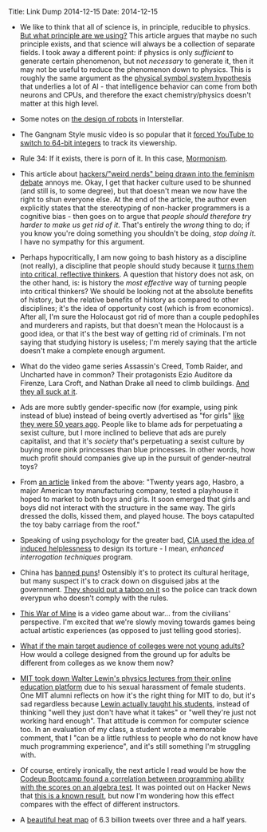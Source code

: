 Title: Link Dump 2014-12-15
Date: 2014-12-15

* We like to think that all of science is, in principle, reducible to physics. [But what principle are we using?](http://scientiasalon.wordpress.com/2014/12/01/on-the-disunity-of-the-sciences/) This article argues that maybe no such principle exists, and that science will always be a collection of separate fields. I took away a different point: if physics is only *sufficient* to generate certain phenomenon, but not *necessary* to generate it, then it may not be useful to reduce the phenomenon down to physics. This is roughly the same argument as the [physical symbol system hypothesis](http://en.wikipedia.org/wiki/Physical_symbol_system) that underlies a lot of AI - that intelligence behavior can come from both neurons and CPUs, and therefore the exact chemistry/physics doesn't matter at this high level.

* Some notes on [the design of robots](http://www.wired.com/2014/11/interstellar-droids/) in Interstellar.

* The Gangnam Style music video is so popular that it [forced YouTube to switch to 64-bit integers](http://arstechnica.com/business/2014/12/gangnam-style-overflows-int_max-forces-youtube-to-go-64-bit/) to track its viewership.

* Rule 34: If it exists, there is porn of it. In this case, [Mormonism](http://www.vice.com/read/mormon-themed-porn-is-apparently-a-booming-business).

* This article about [hackers/"weird nerds" being drawn into the feminism debate](https://medium.com/@maradydd/when-nerds-collide-31895b01e68c) annoys me. Okay, I get that hacker culture used to be shunned (and still is, to some degree), but that doesn't mean we now have the right to shun everyone else. At the end of the article, the author even explicitly states that the stereotyping of non-hacker programmers is a cognitive bias - then goes on to argue that *people should therefore try harder to make us get rid of it*. That's entirely the *wrong* thing to do; if you know you're doing something you shouldn't be doing, *stop doing it*. I have no sympathy for this argument.

* Perhaps hypocritically, I am now going to bash history as a discipline (not really), a discipline that people should study because it [turns them into critical, reflective thinkers](https://theamericanscholar.org/habits-of-mind/). A question that history does not ask, on the other hand, is: is history the *most effective* way of turning people into critical thinkers? We should be looking not at the absolute benefits of history, but the relative benefits of history as compared to other disciplines; it's the idea of opportunity cost (which is from economics). After all, I'm sure the Holocaust got rid of more than a couple pedophiles and murderers and rapists, but that doesn't mean the Holocaust is a good idea, or that it's the best way of getting rid of criminals. I'm not saying that studying history is useless; I'm merely saying that the article doesn't make a complete enough argument.

* What do the video game series Assassin's Creed, Tomb Raider, and Uncharted have in common? Their protagonists Ezio Auditore da Firenze, Lara Croft, and Nathan Drake all need to climb buildings. [And they all suck at it](http://www.kotaku.com.au/2013/04/why-lara-croft-nathan-drake-and-ezio-completely-suck-at-climbing/).

* Ads are more subtly gender-specific now (for example, using pink instead of blue) instead of being overtly advertised as "for girls" [like they were 50 years ago](http://www.theatlantic.com/business/archive/2014/12/toys-are-more-divided-by-gender-now-than-they-were-50-years-ago/383556/?single_page=true). People like to blame ads for perpetuating a sexist culture, but I more inclined to believe that ads are purely capitalist, and that it's *society* that's perpetuating a sexist culture by buying more pink princesses than blue princesses. In other words, how much profit should companies give up in the pursuit of gender-neutral toys?

* From [an article](http://www.theatlantic.com/sexes/archive/2012/12/you-can-give-a-boy-a-doll-but-you-cant-make-him-play-with-it/265977/?single_page=true) linked from the above: "Twenty years ago, Hasbro, a major American toy manufacturing company, tested a playhouse it hoped to market to both boys and girls. It soon emerged that girls and boys did not interact with the structure in the same way. The girls dressed the dolls, kissed them, and played house. The boys catapulted the toy baby carriage from the roof."

* Speaking of using psychology for the greater bad, [CIA used the idea of induced helplessness](http://www.nytimes.com/2014/12/11/health/architects-of-cia-interrogation-drew-on-psychology-to-induce-helplessness.html) to design its torture - I mean, *enhanced interrogation techniques* program.

* China has [banned puns](http://languagelog.ldc.upenn.edu/nll/?p=16011)! Ostensibly it's to protect its cultural heritage, but many suspect it's to crack down on disguised jabs at the government. [They should put a taboo on it](http://harrypotter.wikia.com/wiki/Taboo) so the police can track down everypun who doesn't comply with the rules.

* [This War of Mine](http://kotaku.com/this-war-of-mine-the-kotaku-review-1660267338) is a video game about war... from the civilians' perspective. I'm excited that we're slowly moving towards games being actual artistic experiences (as opposed to just telling good stories).

* [What if the main target audience of colleges were not young adults?](http://www.nytimes.com/2014/12/12/opinion/college-for-grown-ups.html) How would a college designed from the ground up for adults be different from colleges as we know them now?

* [MIT took down Walter Lewin's physics lectures from their online education platform](http://newsoffice.mit.edu/2014/lewin-courses-removed-1208) due to his sexual harassment of female students. One MIT alumni reflects on how it's the right thing for MIT to do, but it's sad regardless because [Lewin actually taught his students](https://medium.com/@uberpreeya/walter-lewin-the-art-of-teaching-and-physics-gender-problem-9ebe5ea3adc0), instead of thinking "well they just don't have what it takes" or "well they're just not working hard enough". That attitude is common for computer science too. In an evaluation of my class, a student wrote a memorable comment, that I "can be a little ruthless to people who do not know have much programming experience", and it's still something I'm struggling with.

* Of course, entirely ironically, the next article I read would be how the [Codeup Bootcamp found a correlation between programming ability with the scores on an algebra test](http://www.codeup.com/can-a-simple-algebra-test-predict-programming-aptitude/). It was pointed out on Hacker News that [this is a known result](https://news.ycombinator.com/item?id=8743954), but now I'm wondering how this effect compares with the effect of different instructors.

* A [beautiful heat map](https://www.mapbox.com/blog/twitter-map-every-tweet/) of 6.3 billion tweets over three and a half years.
